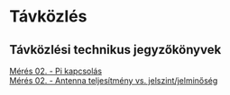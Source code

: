 # Távközlés
## Távközlési technikus jegyzőkönyvek
[Mérés 02. -  Pi kapcsolás](https://github.com/oroszszr/jegyzokonyv/tree/main/meres1)  
[Mérés 02. -  Antenna teljesítmény vs. jelszint/jelminőség](https://github.com/oroszszr/jegyzokonyv/blob/main/meres2/index.md)
